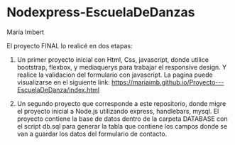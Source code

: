 # Nodexpress-EscuelaDeDanzas

María Imbert

El proyecto FINAL lo realicé en dos etapas: 

1) Un primer proyecto inicial con Html, Css, javascript, donde utilice bootstrap, flexbox, y mediaquerys para trabajar el responsive design. Y realice la validacion del formulario    con javascript.
   La pagina puede visualizarse en el siguiente link:
   https://mariaimb.github.io/Proyecto---EscuelaDeDanza/index.html

2) Un segundo proyecto que corresponde a este repositorio, donde migre el proyecto inicial a Node.js utilizando express, handlebars, mysql. 
   El proyecto contiene la base de datos dentro de la carpeta DATABASE con el script db.sql para generar la tabla que contiene los campos donde se van a guardar los datos del        formulario de contacto.
